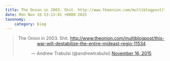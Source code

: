 ```yaml
---
title: The Onion in 2003. Shit. http://www.theonion.com/multiblogpost/this-war-will-destabilize-the-entire-mideast-regio-11534
date: Mon Nov 16 13:13:41 +0000 2015
taxonomy:
    category: blog
---
```

<blockquote class="twitter-tweet" align="center" width="350"><p lang="en" dir="ltr">The Onion in 2003. &#10;&#10;Shit. &#10;&#10;<a href="http://www.theonion.com/multiblogpost/this-war-will-destabilize-the-entire-mideast-regio-11534">http://www.theonion.com/multiblogpost/this-war-will-destabilize-the-entire-mideast-regio-11534</a></p>&mdash; Andrew Trabulsi (@andrewtrabulsi) <a href="https://twitter.com/andrewtrabulsi/status/666137294441590785">November 16, 2015</a></blockquote>
